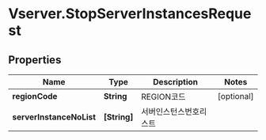 # Vserver.StopServerInstancesRequest

## Properties
Name | Type | Description | Notes
------------ | ------------- | ------------- | -------------
**regionCode** | **String** | REGION코드 | [optional] 
**serverInstanceNoList** | **[String]** | 서버인스턴스번호리스트 | 


